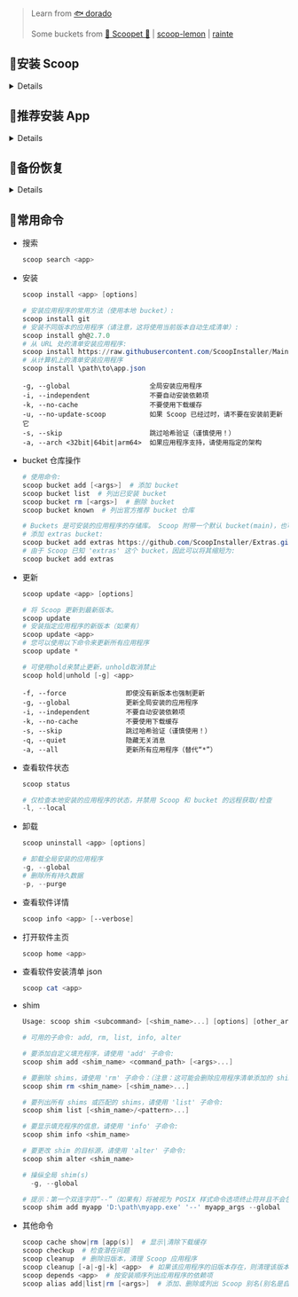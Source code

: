 > Learn from [🐟 dorado](https://github.com/chawyehsu/dorado)
>
> Some buckets from [🍨 Scoopet 🍨](https://github.com/ivaquero/scoopet) | [scoop-lemon](https://github.com/hoilc/scoop-lemon) | [rainte](https://github.com/rainte/scoop)

## :ledger:安装 Scoop
<details>

### :bookmark_tabs:1. 设置 PowerShell 执行策略

```powershell
Set-ExecutionPolicy RemoteSigned -scope CurrentUser
```

### :bookmark_tabs:2. 下载 Scoop 安装脚本

```powershell
irm get.scoop.sh -outfile 'install.ps1'
```

### :bookmark_tabs:3. 使用自定义路径安装 Scoop

```powershell
.\install.ps1 -ScoopDir ['Scoop_Path'] -ScoopGlobalDir ['GlobalScoopApps_Path'] -NoProxy
```
</details>

## :ledger:推荐安装 App
<details>

### :bookmark_tabs:安装 sudo 直接使用管理员运行命令

```powershell
scoop install sudo
```

### :bookmark_tabs:安装 Aria2 来加速下载

```powershell
scoop install aria2
```
- 如果使用 VPN，需要通过如下命令关闭 aria2

    ```powershell
    scoop config aria2-enabled false
    ```

- Aria2 的参数自定义

    ```powershell
    # aria2 在 Scoop 中默认开启
    scoop config aria2-enabled true
    # 关于以下参数的作用，详见 aria2 的相关资料
    scoop config aria2-retry-wait 4  # 重试等待秒数
    scoop config aria2-split 16  # 单任务最大连接数
    scoop config aria2-max-connection-per-server 16  # 单服务器最大连接数
    scoop config aria2-min-split-size 4M  # 最小文件分片大小
    ```

### :bookmark_tabs:安装 Git 来添加新仓库

```powershell
scoop install git
```
</details>

## :ledger:备份恢复
<details>

### :bookmark_tabs:导入导出法(全部重新安装，可保留持久化数据)

- 导出软件清单

  ```powershell
  scoop export > scoopfile.json

  # 同时导出 Scoop 配置文件
  -c, --config
  ```

- (可选) 备份持久化数据

  - 复制压缩备份 `['Scoop_Path']\persist` 文件夹

  - 复制压缩备份 `['GlobalScoopApps_Path']\persist` 文件夹

- 导入

  ```powershell
  scoop import <path/url to scoopfile.json>
  ```

- (可选) 恢复持久化数据

### :bookmark_tabs:完整备份法(迁移全部文件)

- 将整个 Scoop 安装文件夹复制迁移到新系统

- 用户环境变量 path 中添加 `['Scoop_Path']\shims`

- 系统环境变量 path 中添加 `['GlobalScoopApps_Path']\shims`

- 设置 PowerShell 执行策略

  ```powershell
  Set-ExecutionPolicy RemoteSigned -scope CurrentUser
  ```

- 执行 `['Scoop_Path']\apps\scoop\current\bin` 里面的 `refresh.ps1` 和 `scoop.ps1` 脚本

- 重置版本依赖，恢复环境变量

  ```powershell
  scoop reset *
  ```
</details>

## :ledger:常用命令

- 搜索

  ```powershell
  scoop search <app>
  ```

- 安装

  ```powershell
  scoop install <app> [options]
  ```

  ```powershell
  # 安装应用程序的常用方法（使用本地 bucket）:
  scoop install git
  # 安装不同版本的应用程序（请注意，这将使用当前版本自动生成清单）:
  scoop install gh@2.7.0
  # 从 URL 处的清单安装应用程序:
  scoop install https://raw.githubusercontent.com/ScoopInstaller/Main/master/bucket/runat.json
  # 从计算机上的清单安装应用程序
  scoop install \path\to\app.json
  ```

  ```
  -g, --global                    全局安装应用程序
  -i, --independent               不要自动安装依赖项
  -k, --no-cache                  不要使用下载缓存
  -u, --no-update-scoop           如果 Scoop 已经过时，请不要在安装前更新它
  -s, --skip                      跳过哈希验证（谨慎使用！）
  -a, --arch <32bit|64bit|arm64>  如果应用程序支持，请使用指定的架构
  ```

- bucket 仓库操作

  ```powershell
  # 使用命令:
  scoop bucket add [<args>]  # 添加 bucket
  scoop bucket list  # 列出已安装 bucket
  scoop bucket rm [<args>]  # 删除 bucket
  scoop bucket known  # 列出官方推荐 bucket 仓库

  # Buckets 是可安装的应用程序的存储库。 Scoop 附带一个默认 bucket(main)，也可以添加您或其他人已发布的 bucket。
  # 添加 extras bucket:
  scoop bucket add extras https://github.com/ScoopInstaller/Extras.git
  # 由于 Scoop 已知 'extras' 这个 bucket，因此可以将其缩短为:
  scoop bucket add extras
  ```

- 更新

  ```powershell
  scoop update <app> [options]

  # 将 Scoop 更新到最新版本。
  scoop update
  # 安装指定应用程序的新版本（如果有）
  scoop update <app>
  # 您可以使用以下命令来更新所有应用程序
  scoop update *

  # 可使用hold来禁止更新，unhold取消禁止
  scoop hold|unhold [-g] <app>
  ```

  ```
  -f, --force               即使没有新版本也强制更新
  -g, --global              更新全局安装的应用程序
  -i, --independent         不要自动安装依赖项
  -k, --no-cache            不要使用下载缓存
  -s, --skip                跳过哈希验证（谨慎使用！）
  -q, --quiet               隐藏无关消息
  -a, --all                 更新所有应用程序（替代“*”）
  ```

- 查看软件状态

  ```powershell
  scoop status

  # 仅检查本地安装的应用程序的状态，并禁用 Scoop 和 bucket 的远程获取/检查
  -l, --local
  ```

- 卸载

  ```powershell
  scoop uninstall <app> [options]

  # 卸载全局安装的应用程序
  -g, --global
  # 删除所有持久数据
  -p, --purge
  ```

- 查看软件详情

  ```powershell
  scoop info <app> [--verbose]
  ```

- 打开软件主页

  ```powershell
  scoop home <app>
  ```

- 查看软件安装清单 json

  ```powershell
  scoop cat <app>
  ```

- shim
  ```powershell
  Usage: scoop shim <subcommand> [<shim_name>...] [options] [other_args]

  # 可用的子命令: add, rm, list, info, alter

  # 要添加自定义填充程序，请使用 'add' 子命令:
  scoop shim add <shim_name> <command_path> [<args>...]

  # 要删除 shims，请使用 'rm' 子命令：（注意：这可能会删除应用程序清单添加的 shims）
  scoop shim rm <shim_name> [<shim_name>...]

  # 要列出所有 shims 或匹配的 shims，请使用 'list' 子命令:
  scoop shim list [<shim_name>/<pattern>...]

  # 要显示填充程序的信息，请使用 'info' 子命令:
  scoop shim info <shim_name>

  # 要更改 shim 的目标源，请使用 'alter' 子命令:
  scoop shim alter <shim_name>

  # 操纵全局 shim(s)
    -g, --global

  # 提示：第一个双连字符“--”（如果有）将被视为 POSIX 样式命令选项终止符并且不会包含在参数中，因此如果您想将“-g”或“--global”等参数传递给 shim ，将它们放在 '--' 之后。请注意，在 PowerShell 中，您必须使用引号 '--'，例如，
  scoop shim add myapp 'D:\path\myapp.exe' '--' myapp_args --global
  ```

- 其他命令

  ```powershell
  scoop cache show|rm [app(s)]  # 显示|清除下载缓存
  scoop checkup  # 检查潜在问题
  scoop cleanup  # 删除旧版本，清理 Scoop 应用程序
  scoop cleanup [-a|-g|-k] <app>  # 如果该应用程序的旧版本存在，则清理该版本。
  scoop depends <app>  # 按安装顺序列出应用程序的依赖项
  scoop alias add|list|rm [<args>]  # 添加、删除或列出 Scoop 别名(别名是自定义的 Scoop 子命令，可用于简化常见任务。)详情见scoop help alias
  ```
